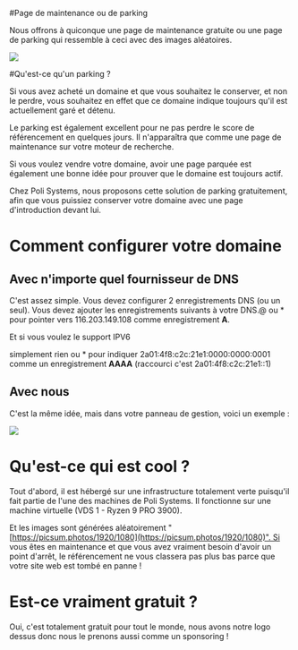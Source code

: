 <!-- -->
#Page de maintenance ou de parking

Nous offrons à quiconque une page de maintenance gratuite ou une page de parking qui ressemble à ceci avec des images aléatoires.

![](https://i.imgur.com/JBR9jok.png)

#Qu'est-ce qu'un parking ?

Si vous avez acheté un domaine et que vous souhaitez le conserver, et non le perdre, vous souhaitez en effet que ce domaine indique toujours qu'il est actuellement garé et détenu.

Le parking est également excellent pour ne pas perdre le score de référencement en quelques jours. Il n'apparaîtra que comme une page de maintenance sur votre moteur de recherche.

Si vous voulez vendre votre domaine, avoir une page parquée est également une bonne idée pour prouver que le domaine est toujours actif.

Chez Poli Systems, nous proposons cette solution de parking gratuitement, afin que vous puissiez conserver votre domaine avec une page d'introduction devant lui. 

# Comment configurer votre domaine

## Avec n'importe quel fournisseur de DNS

C'est assez simple. Vous devez configurer 2 enregistrements DNS (ou un seul). Vous devez ajouter les enregistrements suivants à votre DNS.@ ou \* pour pointer vers 116.203.149.108 comme enregistrement **A**.

Et si vous voulez le support IPV6

simplement rien ou \* pour indiquer 2a01:4f8:c2c:21e1:0000:0000:0001 comme un enregistrement **AAAA** (raccourci c'est 2a01:4f8:c2c:21e1::1)

## Avec nous

C'est la même idée, mais dans votre panneau de gestion, voici un exemple :

![](https://i.imgur.com/7tgQJdC.png)

# Qu'est-ce qui est cool ?

Tout d'abord, il est hébergé sur une infrastructure totalement verte puisqu'il fait partie de l'une des machines de Poli Systems. Il fonctionne sur une machine virtuelle (VDS 1 - Ryzen 9 PRO 3900).

Et les images sont générées aléatoirement "[https://picsum.photos/1920/1080](https://picsum.photos/1920/1080)". Si vous êtes en maintenance et que vous avez vraiment besoin d'avoir un point d'arrêt, le référencement ne vous classera pas plus bas parce que votre site web est tombé en panne !

# Est-ce vraiment gratuit ?

Oui, c'est totalement gratuit pour tout le monde, nous avons notre logo dessus donc nous le prenons aussi comme un sponsoring !
